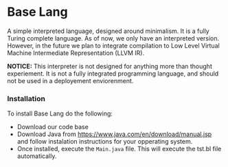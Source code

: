 # Base Lang

A simple interpreted language, designed around minimalism. It is a fully Turing complete language. As of now, we only have an interpreted version. However, in the future we plan to integrate compilation to Low Level Virtual Machine Intermediate Representation (LLVM IR).

**NOTICE:** This interpreter is not designed for anything more than thought experiement. It is not a fully integrated programming language, and should not be used in a deployement enviorenment. 

### Installation

To install Base Lang do the following:
* Download our code base
* Download Java from https://www.java.com/en/download/manual.jsp and follow instalation instructions for your opperating system.
* Once installed, execute the `Main.java` file. This will execute the tst.bl file automatically.
